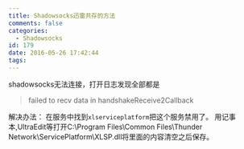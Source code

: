 ```yaml
---
title: Shadowsocks迅雷共存的方法
comments: false
categories:
  - Shadowsocks
id: 179
date: 2016-05-26 17:42:44
tags:
---
```


shadowsocks无法连接，打开日志发现全部都是

> failed to recv data in handshakeReceive2Callback

解决办法：
在服务中找到`xlserviceplatform`把这个服务禁用了。
用记事本,UltraEdit等打开C:\Program Files\Common Files\Thunder Network\ServicePlatform\XLSP.dll将里面的内容清空之后保存。